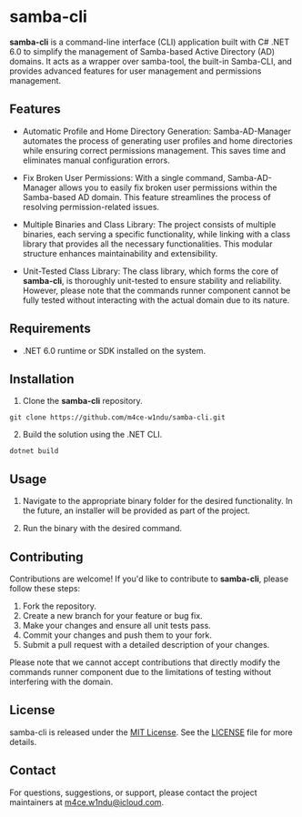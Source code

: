 # samba-cli

**samba-cli** is a command-line interface (CLI) application built with C# .NET 6.0 to simplify the management of Samba-based Active Directory (AD) 
domains. It acts as a wrapper over samba-tool, the built-in Samba-CLI, and provides advanced features for user management and permissions
management.

## Features

- Automatic Profile and Home Directory Generation: Samba-AD-Manager automates the process of generating user profiles and home directories
while ensuring correct permissions management. This saves time and eliminates manual configuration errors.

- Fix Broken User Permissions: With a single command, Samba-AD-Manager allows you to easily fix broken user permissions within the
Samba-based AD domain. This feature streamlines the process of resolving permission-related issues.

- Multiple Binaries and Class Library: The project consists of multiple binaries, each serving a specific functionality,
while linking with a class library that provides all the necessary functionalities. This modular structure enhances maintainability and extensibility.

- Unit-Tested Class Library: The class library, which forms the core of **samba-cli**, is thoroughly unit-tested to ensure
stability and reliability. However, please note that the commands runner component cannot be fully tested without interacting with the actual domain due to its nature.

## Requirements

- .NET 6.0 runtime or SDK installed on the system.

## Installation

1. Clone the **samba-cli** repository.
```
git clone https://github.com/m4ce-w1ndu/samba-cli.git
```

2. Build the solution using the .NET CLI.

```
dotnet build
```

## Usage

1. Navigate to the appropriate binary folder for the desired functionality. In the future, an installer will be provided as part of the project.


2. Run the binary with the desired command.

## Contributing

Contributions are welcome! If you'd like to contribute to **samba-cli**, please follow these steps:

1. Fork the repository.
2. Create a new branch for your feature or bug fix.
3. Make your changes and ensure all unit tests pass.
4. Commit your changes and push them to your fork.
5. Submit a pull request with a detailed description of your changes.

Please note that we cannot accept contributions that directly modify the commands runner component due to the limitations of testing without interfering with the domain.

## License

samba-cli is released under the [MIT License](https://opensource.org/licenses/MIT). See the [LICENSE](LICENSE) file for more details.

## Contact

For questions, suggestions, or support, please contact the project maintainers at m4ce.w1ndu@icloud.com.
